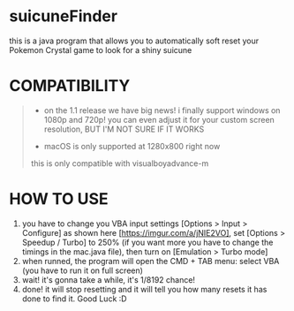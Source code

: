# suicuneFinder

this is a java program that allows you to automatically soft reset your Pokemon Crystal game to look for a shiny suicune

# COMPATIBILITY

> * on the 1.1 release we have big news! i finally support windows on 1080p and 720p! you can even adjust it for your custom screen resolution, BUT I'M NOT SURE IF IT WORKS
>
> * macOS is only supported at 1280x800 right now
>
> this is only compatible with visualboyadvance-m

# HOW TO USE

1) you have to change you VBA input settings [Options > Input > Configure] as shown here [https://imgur.com/a/jNIE2VO], set [Options > Speedup / Turbo] to 250% (if you want more you have to change the timings in the mac.java file), then turn on [Emulation > Turbo mode]
2) when runned, the program will open the CMD + TAB menu: select VBA (you have to run it on full screen)
3) wait! it's gonna take a while, it's 1/8192 chance!
4) done! it will stop resetting and it will tell you how many resets it has done to find it. Good Luck :D
